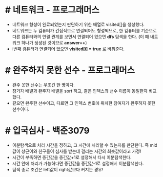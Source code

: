 # # 네트워크 - 프로그래머스

* 네트워크 형성이 완료되었는지 판단하기 위한 배열로 visited[]을 생성했다.
* 네트워크는 두 컴퓨터가 간접적으로 연결되어도 형성되므로, 한 컴퓨터를 기준으로 다른 컴퓨터와의 연결 관계를 보면서 연결되어 있으면 **dfs** 탐색을 한다. (이 때 네트워크 하나가 생성된 것이므로 **answer++**)
* i번째 컴퓨터가 연결되어 었으면 **visited[i] = true** 로 바꿔준다.  


# # 완주하지 못한 선수 - 프로그래머스   
* 완주 못한 선수는 무조건 한 명이다. 
* 참가자 배열과 완주자 배열을 sort 하고, 같은 인덱스의 선수 이름이 동일한지 비교했다.
* 같으면 완주한 선수이고, 다르면 그 인덱스 번호에 위치한 참여자가 완주하지 못한 선수이다.



# # 입국심사 - 백준3079
* 이분탐색으로 처리 시간을 정하고, 그 시간에 처리할 수 있는지를 판단한다. 즉 mid 값이 상근이와 친구들이 심사를 받는데 걸리는 시간의 최솟값이라고 가정!
* 시간이 부족하면 중간값을 중간값+1로 설정해서 다시 이분탐색한다.
* 시간 안에 처리가 가능하다면 중간값을 중간값-1로 설정해서 이분탐색한다.
* 탐색 종료 조건은 left값이 right값보다 커지는 경우!
